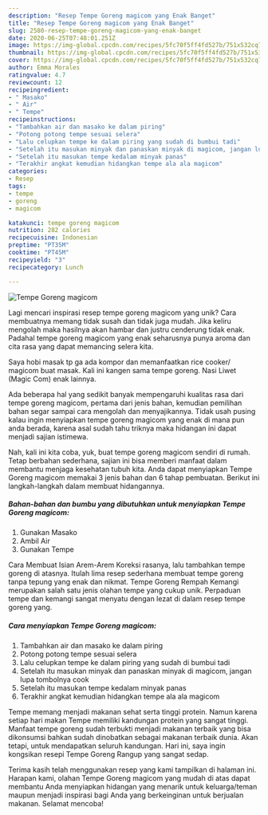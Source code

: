 ```yaml
---
description: "Resep Tempe Goreng magicom yang Enak Banget"
title: "Resep Tempe Goreng magicom yang Enak Banget"
slug: 2580-resep-tempe-goreng-magicom-yang-enak-banget
date: 2020-06-25T07:48:01.251Z
image: https://img-global.cpcdn.com/recipes/5fc70f5ff4fd527b/751x532cq70/tempe-goreng-magicom-foto-resep-utama.jpg
thumbnail: https://img-global.cpcdn.com/recipes/5fc70f5ff4fd527b/751x532cq70/tempe-goreng-magicom-foto-resep-utama.jpg
cover: https://img-global.cpcdn.com/recipes/5fc70f5ff4fd527b/751x532cq70/tempe-goreng-magicom-foto-resep-utama.jpg
author: Emma Morales
ratingvalue: 4.7
reviewcount: 12
recipeingredient:
- " Masako"
- " Air"
- " Tempe"
recipeinstructions:
- "Tambahkan air dan masako ke dalam piring"
- "Potong potong tempe sesuai selera"
- "Lalu celupkan tempe ke dalam piring yang sudah di bumbui tadi"
- "Setelah itu masukan minyak dan panaskan minyak di magicom, jangan lupa tombolnya cook"
- "Setelah itu masukan tempe kedalam minyak panas"
- "Terakhir angkat kemudian hidangkan tempe ala ala magicom"
categories:
- Resep
tags:
- tempe
- goreng
- magicom

katakunci: tempe goreng magicom 
nutrition: 282 calories
recipecuisine: Indonesian
preptime: "PT35M"
cooktime: "PT45M"
recipeyield: "3"
recipecategory: Lunch

---
```



![Tempe Goreng magicom](https://img-global.cpcdn.com/recipes/5fc70f5ff4fd527b/751x532cq70/tempe-goreng-magicom-foto-resep-utama.jpg)

Lagi mencari inspirasi resep tempe goreng magicom yang unik? Cara membuatnya memang tidak susah dan tidak juga mudah. Jika keliru mengolah maka hasilnya akan hambar dan justru cenderung tidak enak. Padahal tempe goreng magicom yang enak seharusnya punya aroma dan cita rasa yang dapat memancing selera kita.

Saya hobi masak tp ga ada kompor dan memanfaatkan rice cooker/ magicom buat masak. Kali ini kangen sama tempe goreng. Nasi Liwet (Magic Com) enak lainnya.

Ada beberapa hal yang sedikit banyak mempengaruhi kualitas rasa dari tempe goreng magicom, pertama dari jenis bahan, kemudian pemilihan bahan segar sampai cara mengolah dan menyajikannya. Tidak usah pusing kalau ingin menyiapkan tempe goreng magicom yang enak di mana pun anda berada, karena asal sudah tahu triknya maka hidangan ini dapat menjadi sajian istimewa.


Nah, kali ini kita coba, yuk, buat tempe goreng magicom sendiri di rumah. Tetap berbahan sederhana, sajian ini bisa memberi manfaat dalam membantu menjaga kesehatan tubuh kita. Anda dapat menyiapkan Tempe Goreng magicom memakai 3 jenis bahan dan 6 tahap pembuatan. Berikut ini langkah-langkah dalam membuat hidangannya.

<!--inarticleads1-->

##### Bahan-bahan dan bumbu yang dibutuhkan untuk menyiapkan Tempe Goreng magicom:

1. Gunakan  Masako
1. Ambil  Air
1. Gunakan  Tempe


Cara Membuat Isian Arem-Arem Koreksi rasanya, lalu tambahkan tempe goreng di atasnya. Itulah lima resep sederhana membuat tempe goreng tanpa tepung yang enak dan nikmat. Tempe Goreng Rempah Kemangi merupakan salah satu jenis olahan tempe yang cukup unik. Perpaduan tempe dan kemangi sangat menyatu dengan lezat di dalam resep tempe goreng yang. 

<!--inarticleads2-->

##### Cara menyiapkan Tempe Goreng magicom:

1. Tambahkan air dan masako ke dalam piring
1. Potong potong tempe sesuai selera
1. Lalu celupkan tempe ke dalam piring yang sudah di bumbui tadi
1. Setelah itu masukan minyak dan panaskan minyak di magicom, jangan lupa tombolnya cook
1. Setelah itu masukan tempe kedalam minyak panas
1. Terakhir angkat kemudian hidangkan tempe ala ala magicom


Tempe memang menjadi makanan sehat serta tinggi protein. Namun karena setiap hari makan Tempe memiliki kandungan protein yang sangat tinggi. Manfaat tempe goreng sudah terbukti menjadi makanan terbaik yang bisa dikonsumsi bahkan sudah dinobatkan sebagai makanan terbaik dunia. Akan tetapi, untuk mendapatkan seluruh kandungan. Hari ini, saya ingin kongsikan resepi Tempe Goreng Rangup yang sangat sedap. 

Terima kasih telah menggunakan resep yang kami tampilkan di halaman ini. Harapan kami, olahan Tempe Goreng magicom yang mudah di atas dapat membantu Anda menyiapkan hidangan yang menarik untuk keluarga/teman maupun menjadi inspirasi bagi Anda yang berkeinginan untuk berjualan makanan. Selamat mencoba!
